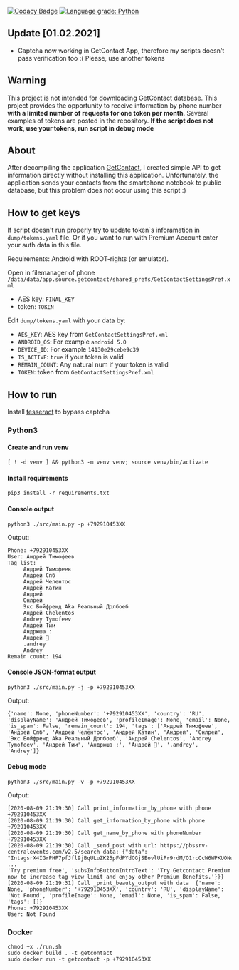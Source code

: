 [![Codacy Badge](https://api.codacy.com/project/badge/Grade/433da7bd8f1f4eddaf339aeb30989e18)](https://app.codacy.com/manual/kovinevmv/getcontact?utm_source=github.com&utm_medium=referral&utm_content=kovinevmv/getcontact&utm_campaign=Badge_Grade_Dashboard)
[![Language grade: Python](https://img.shields.io/lgtm/grade/python/g/kovinevmv/getcontact.svg?logo=lgtm&logoWidth=18)](https://lgtm.com/projects/g/kovinevmv/getcontact/context:python)

## Update [01.02.2021]

- Captcha now working in GetContact App, therefore my scripts doesn't pass verification too :( Please, use another tokens

## Warning 

This project is not intended for downloading GetContact database. This project provides the opportunity to receive information by phone number **with a limited number of requests for one token per month**. Several examples of tokens are posted in the repository.
**If the script does not work, use your tokens, run script in debug mode**

## About

After decompiling the application [GetContact](https://www.getcontact.com/ru/), I created simple API to get information directly without installing this application. Unfortunately, the application sends your contacts from the smartphone notebook to public database, but this problem does not occur using this script :)

## How to get keys

If script doesn't run properly try to update token\`s inforamation in `dump/tokens.yaml` file. Or if you want to run with Premium Account enter your auth data in this file. 

Requirements: Android with ROOT-rights (or emulator).

Open in filemanager of phone ` /data/data/app.source.getcontact/shared_prefs/GetContactSettingsPref.xml` 

  * AES key: `FINAL_KEY`
  * token: `TOKEN`

Edit `dump/tokens.yaml` with your data by:
  * `AES_KEY`: AES key from `GetContactSettingsPref.xml` 
  * `ANDROID_OS`: For example `android 5.0`
  * `DEVICE_ID`: For example `14130e29cebe9c39`
  * `IS_ACTIVE`: `true` if your token is valid
  * `REMAIN_COUNT`: Any natural num if your token is valid
  * `TOKEN`: token from `GetContactSettingsPref.xml`

## How to run 

Install [tesseract](https://github.com/tesseract-ocr/tesseract/wiki) to bypass captcha

### Python3

#### Create and run venv
```shell script
[ ! -d venv ] && python3 -m venv venv; source venv/bin/activate
```

#### Install requirements
```shell script
pip3 install -r requirements.txt
```

#### Console output
```shell script
python3 ./src/main.py -p +792910453XX
```
Output:
```
Phone: +792910453XX
User: Андрей Тимофеев
Tag list: 
	 Андрей Тимофеев
	 Андрей Спб
	 Андрей Челентос
	 Андрей Катин
	 Андрей
	 Онлрей
	 Экс Бойфренд Aka Реальный Долбоеб
	 Андрей Chelentos
	 Andrey Tymofeev
	 Андрей Тим
	 Андрюша :
	 Андрей 💑
	 .andrey
	 Andrey
Remain count: 194
```

#### Console JSON-format output 
```shell script
python3 ./src/main.py -j -p +792910453XX
```
Output:
```json5
{'name': None, 'phoneNumber': '+792910453XX', 'country': 'RU', 'displayName': 'Андрей Тимофеев', 'profileImage': None, 'email': None, 'is_spam': False, 'remain_count': 194, 'tags': ['Андрей Тимофеев', 'Андрей Спб', 'Андрей Челентос', 'Андрей Катин', 'Андрей', 'Онлрей', 'Экс Бойфренд Aka Реальный Долбоеб', 'Андрей Chelentos', 'Andrey Tymofeev', 'Андрей Тим', 'Андрюша :', 'Андрей 💑', '.andrey', 'Andrey']}
```

#### Debug mode
```shell script
python3 ./src/main.py -v -p +792910453XX
```
Output:
```
[2020-08-09 21:19:30] Call print_information_by_phone with phone  +792910453XX
[2020-08-09 21:19:30] Call get_information_by_phone with phone  +792910453XX
[2020-08-09 21:19:30] Call get_name_by_phone with phoneNumber  +792910453XX
[2020-08-09 21:19:30] Call _send_post with url: https://pbssrv-centralevents.com/v2.5/search data: {"data": "IntagsrX4IGrPHP7pfJfl9jBqULuZK25pFdPYdCGjSEovlUiPr9rdM/O1rcOcW6WPKUONujPcQKWBlEVzv5R6sFelyff9c5su48kI6fqBZpjVGohthrvzOKtuCC0Tne9N1v30b0PL4HKQrmWPlik8kGCSqajsivlJ01a+e9ELkXk/AjaHrm9cZVxyCfZpx4D"}
...
'Try premium free', 'subsInfoButtonIntroText': 'Try Getcontact Premium now to increase tag view limit and enjoy other Premium Benefits.'}}}
[2020-08-09 21:19:31] Call _print_beauty_output with data  {'name': None, 'phoneNumber': '+792910453XX', 'country': 'RU', 'displayName': 'Not Found', 'profileImage': None, 'email': None, 'is_spam': False, 'tags': []}
Phone: +792910453XX
User: Not Found
```



### Docker
```shell script
chmod +x ./run.sh
sudo docker build . -t getcontact
sudo docker run -t getcontact -p +792910453XX
```
